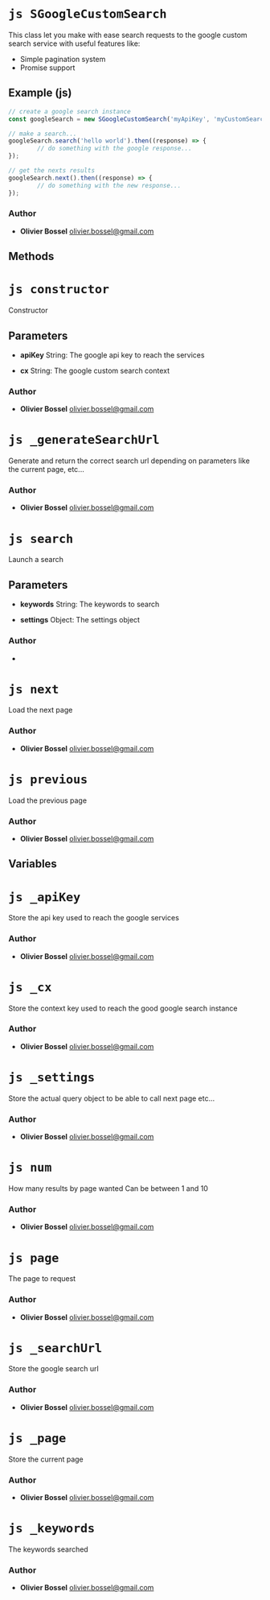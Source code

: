 


<!-- @namespace    sugar.js.google -->

# ```js SGoogleCustomSearch ```


This class let you make with ease search requests to the google custom search service
with useful features like:
- Simple pagination system
- Promise support



## Example (js)

```js
// create a google search instance
const googleSearch = new SGoogleCustomSearch('myApiKey', 'myCustomSearchContextKey');

// make a search...
googleSearch.search('hello world').then((response) => {
		// do something with the google response...
});

// get the nexts results
googleSearch.next().then((response) => {
		// do something with the new response...
});
```


### Author
- **Olivier Bossel** <a href="mailto:olivier.bossel@gmail.com">olivier.bossel@gmail.com</a> 


## Methods




# ```js constructor ```


Constructor

## Parameters

- **apiKey**  String: The google api key to reach the services

- **cx**  String: The google custom search context




### Author
- **Olivier Bossel** <a href="mailto:olivier.bossel@gmail.com">olivier.bossel@gmail.com</a> 





# ```js _generateSearchUrl ```


Generate and return the correct search url depending on
parameters like the current page, etc...




### Author
- **Olivier Bossel** <a href="mailto:olivier.bossel@gmail.com">olivier.bossel@gmail.com</a> 





# ```js search ```


Launch a search

## Parameters

- **keywords**  String: The keywords to search

- **settings**  Object: The settings object




### Author
- 





# ```js next ```


Load the next page




### Author
- **Olivier Bossel** <a href="mailto:olivier.bossel@gmail.com">olivier.bossel@gmail.com</a> 





# ```js previous ```


Load the previous page




### Author
- **Olivier Bossel** <a href="mailto:olivier.bossel@gmail.com">olivier.bossel@gmail.com</a> 


## Variables




# ```js _apiKey ```


Store the api key used to reach the google services



### Author
- **Olivier Bossel** <a href="mailto:olivier.bossel@gmail.com">olivier.bossel@gmail.com</a> 





# ```js _cx ```


Store the context key used to reach the good google search instance



### Author
- **Olivier Bossel** <a href="mailto:olivier.bossel@gmail.com">olivier.bossel@gmail.com</a> 





# ```js _settings ```


Store the actual query object to be able to call
next page etc...



### Author
- **Olivier Bossel** <a href="mailto:olivier.bossel@gmail.com">olivier.bossel@gmail.com</a> 





# ```js num ```


How many results by page wanted
Can be between 1 and 10



### Author
- **Olivier Bossel** <a href="mailto:olivier.bossel@gmail.com">olivier.bossel@gmail.com</a> 





# ```js page ```


The page to request



### Author
- **Olivier Bossel** <a href="mailto:olivier.bossel@gmail.com">olivier.bossel@gmail.com</a> 





# ```js _searchUrl ```


Store the google search url



### Author
- **Olivier Bossel** <a href="mailto:olivier.bossel@gmail.com">olivier.bossel@gmail.com</a> 





# ```js _page ```


Store the current page



### Author
- **Olivier Bossel** <a href="mailto:olivier.bossel@gmail.com">olivier.bossel@gmail.com</a> 





# ```js _keywords ```


The keywords searched



### Author
- **Olivier Bossel** <a href="mailto:olivier.bossel@gmail.com">olivier.bossel@gmail.com</a> 

